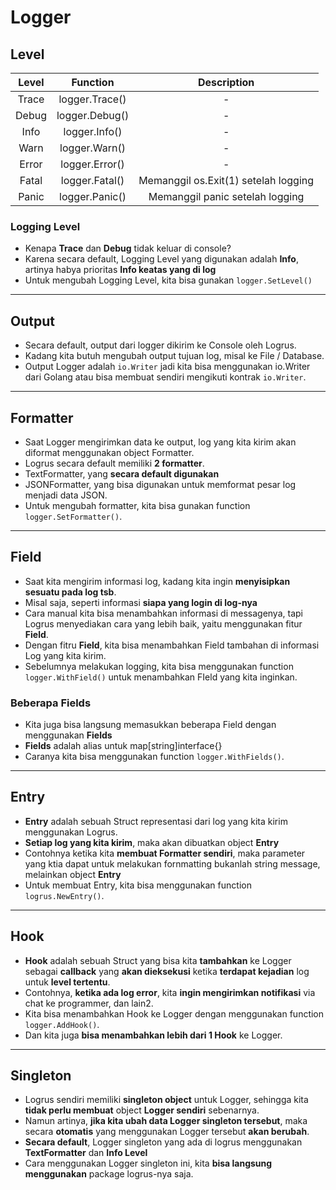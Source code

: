 # Logger

## Level
| Level | Function |             Description              |
| :---: | :------: |:------------------------------------:|
| Trace | logger.Trace() |                  -                   |
| Debug | logger.Debug() |                  -                   |
| Info | logger.Info() |                  -                   |
| Warn | logger.Warn() |                  -                   |
| Error | logger.Error() |                  -                   |
| Fatal | logger.Fatal() | Memanggil os.Exit(1) setelah logging |
| Panic | logger.Panic() |   Memanggil panic setelah logging    |

### Logging Level
- Kenapa **Trace** dan **Debug** tidak keluar di console?
- Karena secara default, Logging Level yang digunakan adalah **Info**, artinya habya prioritas **Info keatas yang di log**
- Untuk mengubah Logging Level, kita bisa gunakan `logger.SetLevel()`

---

## Output
- Secara default, output dari logger dikirim ke Console oleh Logrus.
- Kadang kita butuh mengubah output tujuan log, misal ke File / Database.
- Output Logger adalah `io.Writer` jadi kita bisa menggunakan io.Writer dari Golang atau bisa membuat sendiri mengikuti kontrak `io.Writer`.

---

## Formatter
- Saat Logger mengirimkan data ke output, log yang kita kirim akan diformat menggunakan object Formatter.
- Logrus secara default memiliki **2 formatter**.
- TextFormatter, yang **secara default digunakan**
- JSONFormatter, yang bisa digunakan untuk memformat pesar log menjadi data JSON.
- Untuk mengubah formatter, kita bisa gunakan function `logger.SetFormatter()`.

---

## Field
- Saat kita mengirim informasi log, kadang kita ingin **menyisipkan sesuatu pada log tsb**.
- Misal saja, seperti informasi **siapa yang login di log-nya**
- Cara manual kita bisa menambahkan informasi di messagenya, tapi Logrus menyediakan cara yang lebih baik, yaitu menggunakan fitur **Field**.
- Dengan fitru **Field**, kita bisa menambahkan Field tambahan di informasi Log yang kita kirim.
- Sebelumnya melakukan logging, kita bisa menggunakan function `logger.WithField()` untuk menambahkan FIeld yang kita inginkan.

### Beberapa Fields
- Kita juga bisa langsung memasukkan beberapa Field dengan menggunakan **Fields**
- **Fields** adalah alias untuk map[string]interface{}
- Caranya kita bisa menggunakan function `logger.WithFields()`.

---

## Entry
- **Entry** adalah sebuah Struct representasi dari log yang kita kirim menggunakan Logrus.
- **Setiap log yang kita kirim**, maka akan dibuatkan object **Entry**
- Contohnya ketika kita **membuat Formatter sendiri**, maka parameter yang ktia dapat untuk melakukan fornmatting bukanlah string message, melainkan object **Entry**
- Untuk membuat Entry, kita bisa menggunakan function `logrus.NewEntry()`.

---

## Hook
- **Hook** adalah sebuah Struct yang bisa kita **tambahkan** ke Logger sebagai **callback** yang **akan dieksekusi** ketika **terdapat kejadian** log untuk **level tertentu**.
- Contohnya, **ketika ada log error**, kita **ingin mengirimkan notifikasi** via chat ke programmer, dan lain2.
- Kita bisa menambahkan Hook ke Logger dengan menggunakan function `logger.AddHook()`.
- Dan kita juga **bisa menambahkan lebih dari 1 Hook** ke Logger.

---

## Singleton
- Logrus sendiri memiliki **singleton object** untuk Logger, sehingga kita **tidak perlu membuat** object **Logger sendiri** sebenarnya.
- Namun artinya, **jika kita ubah data Logger singleton tersebut**, maka secara **otomatis** yang menggunakan Logger tersebut **akan berubah**.
- **Secara default**, Logger singleton yang ada di logrus menggunakan **TextFormatter** dan **Info Level**
- Cara menggunakan Logger singleton ini, kita **bisa langsung menggunakan** package logrus-nya saja.


